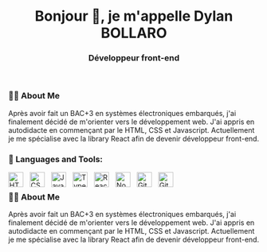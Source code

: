 <h1 align="center">Bonjour 👋, je m'appelle Dylan BOLLARO</h1>
<h3 align="center">Développeur front-end</h3>
<br />

### 🙋‍♂️ About Me

Après avoir fait un BAC+3 en systèmes électroniques embarqués, j'ai finalement décidé de m'orienter vers le développement web. J'ai appris en autodidacte en commençant par le HTML, CSS et Javascript. Actuellement je me spécialise avec la library React afin de devenir développeur front-end.
<br />

### 🚀 Languages and Tools:

<img align="left" alt="HTML" width="30px" style="padding-right:10px;" src="https://cdn.jsdelivr.net/gh/devicons/devicon/icons/html5/html5-plain.svg" />
<img align="left" alt="CSS" width="30px" style="padding-right:10px;" src="https://cdn.jsdelivr.net/gh/devicons/devicon/icons/css3/css3-plain.svg" />
<img align="left" alt="JavaScript" width="30px" style="padding-right:10px;" src="https://cdn.jsdelivr.net/gh/devicons/devicon/icons/javascript/javascript-plain.svg" />
<img align="left" alt="TypeScript" width="30px" style="padding-right:10px;" src="https://cdn.jsdelivr.net/gh/devicons/devicon/icons/typescript/typescript-plain.svg" />
<img align="left" alt="React" width="30px" style="padding-right:10px;" src="https://cdn.jsdelivr.net/gh/devicons/devicon/icons/react/react-original.svg" />
<img align="left" alt="NodeJS" width="30px" style="padding-right:10px;" src="https://cdn.jsdelivr.net/gh/devicons/devicon/icons/nodejs/nodejs-original.svg" />
<img align="left" alt="Git" width="30px" style="padding-right:10px;" src="https://cdn.jsdelivr.net/gh/devicons/devicon/icons/git/git-original.svg" />
<img align="left" alt="GitHub" width="30px" style="padding-right:10px;" src="https://cdn.jsdelivr.net/gh/devicons/devicon/icons/github/github-original.svg" />
<br />

###  🙋‍♂️ About Me

Après avoir fait un BAC+3 en systèmes électroniques embarqués, j'ai finalement décidé de m'orienter vers le développement web. J'ai appris en autodidacte en commençant par le HTML, CSS et Javascript. Actuellement je me spécialise avec la library React afin de devenir développeur front-end.
<br />

